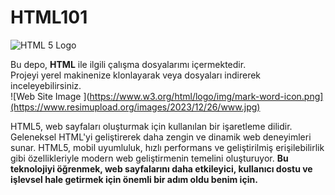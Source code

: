 # HTML101
![HTML 5 Logo](https://www.w3.org/html/logo/img/mark-word-icon.png)

Bu depo, **HTML** ile ilgili çalışma dosyalarımı içermektedir.   
Projeyi yerel makinenize klonlayarak veya dosyaları indirerek inceleyebilirsiniz.  
![Web Site Image ](https://www.w3.org/html/logo/img/mark-word-icon.png](https://www.resimupload.org/images/2023/12/26/www.jpg)

HTML5, web sayfaları oluşturmak için kullanılan bir işaretleme dilidir. Geleneksel HTML'yi geliştirerek daha zengin ve dinamik web deneyimleri sunar. HTML5, mobil uyumluluk, hızlı performans ve geliştirilmiş erişilebilirlik gibi özellikleriyle modern web geliştirmenin temelini oluşturuyor. **Bu teknolojiyi öğrenmek, web sayfalarını daha etkileyici, kullanıcı dostu ve işlevsel hale getirmek için önemli bir adım oldu benim için.**









